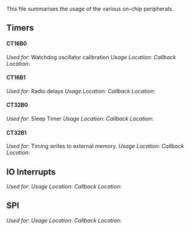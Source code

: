 This file summarises the usage of the various on-chip peripherals.

## Timers ##

#### CT16B0 ####

*Used for*: Watchdog oscillator calibration
*Usage Location*:
*Callback Location*:

#### CT16B1 ####

*Used for*: Radio delays
*Usage Location*:
*Callback Location*:

#### CT32B0 ####

*Used for*: Sleep Timer
*Usage Location*:
*Callback Location*:

#### CT32B1 ####

*Used for*: Timing writes to external memory.
*Usage Location*:
*Callback Location*:

## IO Interrupts ##

*Used for*:
*Usage Location*:
*Callback Location*:

## SPI ##

*Used for*:
*Usage Location*:
*Callback Location*:
